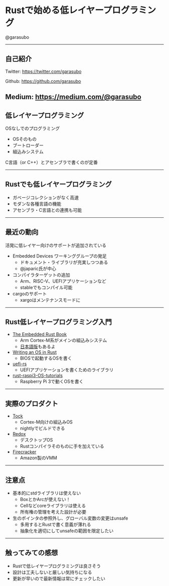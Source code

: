 # Rustで始める低レイヤープログラミング
@garasubo

---

## 自己紹介
Twitter: https://twitter.com/garasubo

Github: https://github.com/garasubo

Medium: https://medium.com/@garasubo
---

## 低レイヤープログラミング
OSなしでのプログラミング
- OSそのもの
- ブートローダー
- 組込みシステム

C言語（or C++）とアセンブラで書くのが定番

---
## Rustでも低レイヤープログラミング
- ガベージコレクションがなく高速
- モダンな各種言語の機能
- アセンブラ・C言語との連携も可能

---
## 最近の動向
活発に低レイヤー向けのサポートが追加されている
- Embedded Devices ワーキンググループの発足
    - ドキュメント・ライブラリが充実しつつある
    - @japaric氏が中心
- コンパイラターゲットの追加
    - Arm、RISC-V、UEFIアプリケーションなど
    - stableでもコンパイル可能
- cargoのサポート
    - xargoはメンテナンスモードに

---
## Rust低レイヤープログラミング入門
- [The Embedded Rust Book](https://rust-embedded.github.io/book/)
    - Arm Cortex-M系がメインの組込みシステム
    - [日本語版](https://tomoyuki-nakabayashi.github.io/book/)もあるよ
- [Writing an OS in Rust](https://os.phil-opp.com/)
    - BIOSで起動するOSを書く
- [uefi-rs](https://github.com/rust-osdev/uefi-rs)
    - UEFIアプリケーションを書くためのライブラリ
- [rust-raspi3-OS-tutorials](https://github.com/rust-embedded/rust-raspi3-OS-tutorials)
    - Raspberry Pi 3で動くOSを書く

---
## 実際のプロダクト
- [Tock](https://www.tockos.org/)
    - Cortex-M向けの組込みOS
    - nightlyでビルドできる
- [Redox](https://gitlab.redox-os.org/redox-os/redox)
    - デスクトップOS
    - Rustコンパイラそのものに手を加えている
- [Firecracker](https://firecracker-microvm.github.io/)
    - Amazon製のVMM


---
## 注意点
- 基本的にstdライブラリは使えない
    - BoxとかArcが使えない！
    - Cellなどcoreライブラリは使える
    - 所有権の管理を考えた設計が必要
- 生のポインタの参照外し、グローバル変数の変更はunsafe    
    - 多用するとRustで書く意義が薄れる
    - 抽象化を適切にしてunsafeの範囲を限定したい

---
## 触ってみての感想
- Rustで低レイヤープログラミングは良さそう
- 設計は工夫しないと厳しい気持ちになる
- 更新が早いので最新情報は常にチェックしたい
